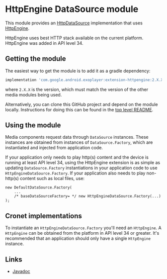 # HttpEngine DataSource module

This module provides an [HttpDataSource][] implementation that uses
[HttpEngine][].

HttpEngine uses best HTTP stack available on the current platform. HttpEngine
was added in API level 34.

[HttpDataSource]: ../datasource/src/main/java/com/google/android/exoplayer2/upstream/HttpDataSource.java
[HttpEngine]: https://developer.android.com/reference/android/net/http/HttpEngine

## Getting the module

The easiest way to get the module is to add it as a gradle dependency:

```gradle
implementation 'com.google.android.exoplayer:extension-httpengine:2.X.X'
```

where `2.X.X` is the version, which must match the version of the other media
modules being used.

Alternatively, you can clone this GitHub project and depend on the module
locally. Instructions for doing this can be found in the [top level README][].

[top level README]: https://github.com/google/ExoPlayer/blob/release-v2/README.md

## Using the module

Media components request data through `DataSource` instances. These instances
are obtained from instances of `DataSource.Factory`, which are instantiated and
injected from application code.

If your application only needs to play http(s) content and the device is running
at least API level 34, using the HttpEngine extension is as simple as updating
`DataSource.Factory` instantiations in your application code to use
`HttpEngineDataSource.Factory`. If your application also needs to play
non-http(s) content such as local files, use:

```
new DefaultDataSource.Factory(
    ...
    /* baseDataSourceFactory= */ new HttpEngineDataSource.Factory(...) );
```

## Cronet implementations

To instantiate an `HttpEngineDataSource.Factory` you'll need an `HttpEngine`. A
`HttpEngine` can be obtained from the platform in API level 34 or greater. It's
recommended that an application should only have a single `HttpEngine` instance.

## Links

*   [Javadoc][]

[Javadoc]: https://exoplayer.dev/doc/reference/index.html
